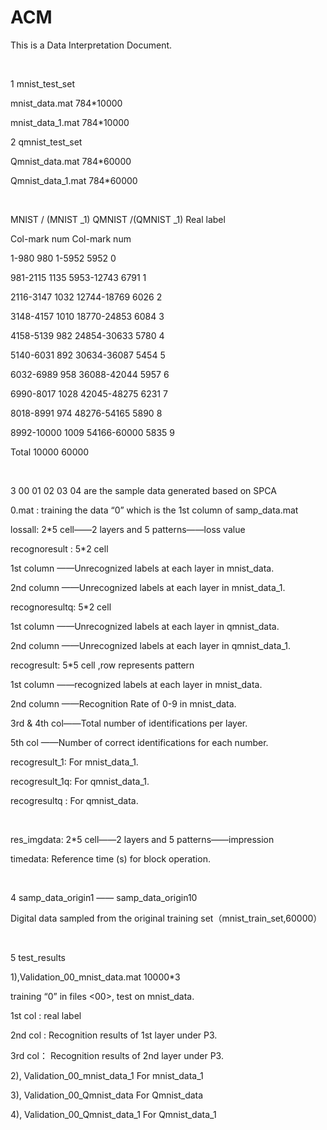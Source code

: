 ACM
===

This is a Data Interpretation Document.

 

1 mnist_test_set

mnist_data.mat    784\*10000

mnist_data_1.mat   784\*10000

2 qmnist_test_set

Qmnist_data.mat  784\*60000

Qmnist_data_1.mat  784\*60000

 

MNIST / (MNIST \_1)     QMNIST /(QMNIST \_1)    Real label

Col-mark         num      Col-mark        num

1-980              980       1-5952          5952             0

981-2115        1135     5953-12743    6791             1

2116-3147      1032     12744-18769   6026             2

3148-4157      1010      18770-24853   6084            3

4158-5139       982       24854-30633   5780            4

5140-6031      892       30634-36087    5454            5

6032-6989      958        36088-42044   5957            6

6990-8017     1028       42045-48275    6231            7

8018-8991      974        48276-54165    5890           8

8992-10000   1009       54166-60000     5835          9

Total              10000                             60000

 

3  00  01  02  03  04   are the sample data generated based on  SPCA

0.mat  : training the data “0” which is  the 1st column of samp_data.mat

lossall: 2\*5 cell——2 layers and 5 patterns——loss value

recognoresult : 5\*2 cell

1st column ——Unrecognized labels at each layer in mnist_data.

2nd column ——Unrecognized labels at each layer in mnist_data_1.

recognoresultq: 5\*2 cell

1st column ——Unrecognized labels at each layer in qmnist_data.

2nd column ——Unrecognized labels at each layer in qmnist_data_1.

recogresult: 5\*5 cell ,row represents pattern

1st column ——recognized labels at each layer in mnist_data.

2nd column ——Recognition Rate of 0-9 in mnist_data.

3rd & 4th col——Total number of identifications per layer.

5th col ——Number of correct identifications for each number.

recogresult_1:  For mnist_data_1.

recogresult_1q: For qmnist_data_1.

recogresultq : For qmnist_data.

 

res_imgdata: 2\*5 cell——2 layers and 5 patterns——impression

timedata: Reference time (s) for block operation.

 

4  samp_data_origin1 —— samp_data_origin10

Digital data sampled from the original training set（mnist_train_set,60000）

 

5  test_results

1),Validation_00_mnist_data.mat    10000\*3

training “0” in files \<00\>, test on mnist_data.

1st col : real label

2nd col : Recognition results of 1st layer under P3.

3rd  col： Recognition results of 2nd layer under P3.

2), Validation_00_mnist_data_1    For  mnist_data_1

3), Validation_00_Qmnist_data     For  Qmnist_data

4), Validation_00_Qmnist_data_1   For Qmnist_data_1

 


